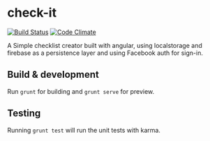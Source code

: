 # check-it
[![Build Status](https://travis-ci.org/damien-m/check-it.svg?branch=master)](https://travis-ci.org/damien-m/check-it)
[![Code Climate](https://codeclimate.com/github/damien-m/check-it/badges/gpa.svg)](https://codeclimate.com/github/damien-m/check-it)

A Simple checklist creator built with angular, using localstorage and firebase
as a persistence layer and using Facebook auth for sign-in.


## Build & development

Run `grunt` for building and `grunt serve` for preview.

## Testing

Running `grunt test` will run the unit tests with karma.
